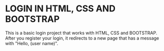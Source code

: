 # LOGIN IN HTML, CSS AND BOOTSTRAP

This is a basic login project that works with HTML, CSS and BOOTSTRAP. After you register your login, it redirects to a new page that has a message with "Hello, (user name)".

